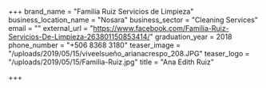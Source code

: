 +++
brand_name = "Familia Ruiz Servicios de Limpieza"
business_location_name = "Nosara"
business_sector = "Cleaning Services"
email = ""
external_url = "https://www.facebook.com/Familia-Ruiz-Servicios-De-Limpieza-263801150853414/"
graduation_year = 2018
phone_number = "+506 8368 3180"
teaser_image = "/uploads/2019/05/15/viveelsueño_arianacrespo_208.JPG"
teaser_logo = "/uploads/2019/05/15/Familia-Ruiz.jpg"
title = "Ana Edith Ruiz"

+++
